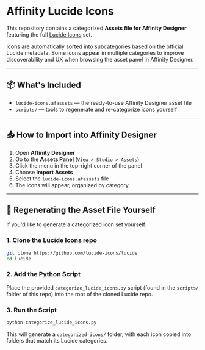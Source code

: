 # Affinity Lucide Icons

This repository contains a categorized **Assets file for Affinity Designer** featuring the full [Lucide Icons](https://lucide.dev/) set.

Icons are automatically sorted into subcategories based on the official Lucide metadata. Some icons appear in multiple categories to improve discoverability and UX when browsing the asset panel in Affinity Designer.

---

## 📦 What's Included

- `lucide-icons.afassets` — the ready-to-use Affinity Designer asset file
- `scripts/` — tools to regenerate and re-categorize icons yourself

---

## 📥 How to Import into Affinity Designer

1. Open **Affinity Designer**
2. Go to the **Assets Panel** (`View > Studio > Assets`)
3. Click the menu in the top-right corner of the panel
4. Choose **Import Assets**
5. Select the `lucide-icons.afassets` file
6. The icons will appear, organized by category

---

## 🔧 Regenerating the Asset File Yourself

If you'd like to generate a categorized icon set yourself:

### 1. Clone the [Lucide Icons repo](https://github.com/lucide-icons/lucide)

```bash
git clone https://github.com/lucide-icons/lucide
cd lucide
```

### 2. Add the Python Script

Place the provided `categorize_lucide_icons.py` script (found in the `scripts/` folder of this repo) into the root of the cloned Lucide repo.

### 3. Run the Script

```bash
python categorize_lucide_icons.py
```

This will generate a `categorized-icons/` folder, with each icon copied into folders that match its Lucide categories.
